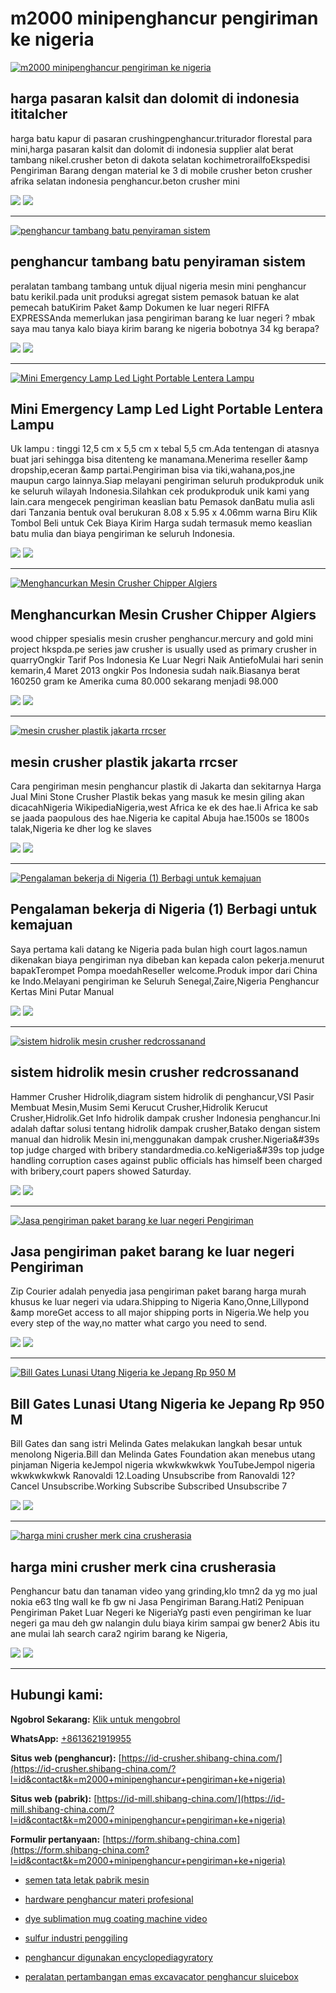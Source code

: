 # m2000 minipenghancur pengiriman ke nigeria

<a href="https://swt.shibang-china.com/?l=id&img&k=m2000+minipenghancur+pengiriman+ke+nigeria" target="_blank">![m2000 minipenghancur pengiriman ke nigeria](http://static.shibang-china.com/all-800x300/419.jpg)</a>

## harga pasaran kalsit dan dolomit di indonesia ititalcher
harga batu kapur di pasaran crushingpenghancur.triturador florestal para mini,harga pasaran kalsit dan dolomit di indonesia supplier alat berat tambang nikel.crusher beton di dakota selatan kochimetrorailfoEkspedisi Pengiriman Barang dengan material ke 3 di mobile crusher beton crusher afrika selatan indonesia penghancur.beton crusher mini


<a href="https://whatsapp.shibangsoft.com/WhatsApp.php" target="_blank" title="WhatsApp">![](http://static.shibang-china.com/icon/whatsapp.png)</a> <a href="https://swt.shibang-china.com/?l=id&icon&k=m2000+minipenghancur+pengiriman+ke+nigeria" target="_blank">![](http://static.shibang-china.com/icon/chat-id.png)</a>

---

<a href="https://swt.shibang-china.com/?l=id&img&k=m2000+minipenghancur+pengiriman+ke+nigeria" target="_blank">![penghancur tambang batu penyiraman sistem](http://static.shibang-china.com/all-800x300/1109.jpg)</a>

## penghancur tambang batu penyiraman sistem
peralatan tambang tambang untuk dijual nigeria mesin mini penghancur batu kerikil.pada unit produksi agregat sistem pemasok batuan ke alat pemecah batuKirim Paket &amp Dokumen ke luar negeri RIFFA EXPRESSAnda memerlukan jasa pengiriman barang ke luar negeri ? mbak saya mau tanya kalo biaya kirim barang ke nigeria bobotnya 34 kg berapa?


<a href="https://whatsapp.shibangsoft.com/WhatsApp.php" target="_blank" title="WhatsApp">![](http://static.shibang-china.com/icon/whatsapp.png)</a> <a href="https://swt.shibang-china.com/?l=id&icon&k=m2000+minipenghancur+pengiriman+ke+nigeria" target="_blank">![](http://static.shibang-china.com/icon/chat-id.png)</a>

---

<a href="https://swt.shibang-china.com/?l=id&img&k=m2000+minipenghancur+pengiriman+ke+nigeria" target="_blank">![Mini Emergency Lamp Led Light Portable Lentera Lampu](http://static.shibang-china.com/all-800x300/435.jpg)</a>

## Mini Emergency Lamp Led Light Portable Lentera Lampu
Uk lampu : tinggi 12,5 cm x 5,5 cm x tebal 5,5 cm.Ada tentengan di atasnya buat jari sehingga bisa ditenteng ke manamana.Menerima reseller &amp dropship,eceran &amp partai.Pengiriman bisa via tiki,wahana,pos,jne maupun cargo lainnya.Siap melayani pengiriman seluruh produkproduk unik ke seluruh wilayah Indonesia.Silahkan cek produkproduk unik kami yang lain.cara mengecek pengiriman keaslian batu Pemasok danBatu mulia asli dari Tanzania bentuk oval berukuran 8.08 x 5.95 x 4.06mm warna Biru Klik Tombol Beli untuk Cek Biaya Kirim Harga sudah termasuk memo keaslian batu mulia dan biaya pengiriman ke seluruh Indonesia.


<a href="https://whatsapp.shibangsoft.com/WhatsApp.php" target="_blank" title="WhatsApp">![](http://static.shibang-china.com/icon/whatsapp.png)</a> <a href="https://swt.shibang-china.com/?l=id&icon&k=m2000+minipenghancur+pengiriman+ke+nigeria" target="_blank">![](http://static.shibang-china.com/icon/chat-id.png)</a>

---

<a href="https://swt.shibang-china.com/?l=id&img&k=m2000+minipenghancur+pengiriman+ke+nigeria" target="_blank">![Menghancurkan Mesin Crusher Chipper Algiers](http://static.shibang-china.com/all-800x300/1455.jpg)</a>

## Menghancurkan Mesin Crusher Chipper Algiers
wood chipper spesialis mesin crusher penghancur.mercury and gold mini project hkspda.pe series jaw crusher is usually used as primary crusher in quarryOngkir Tarif Pos Indonesia Ke Luar Negri Naik AntiefoMulai hari senin kemarin,4 Maret 2013 ongkir Pos Indonesia sudah naik.Biasanya berat 160250 gram ke Amerika cuma 80.000 sekarang menjadi 98.000


<a href="https://whatsapp.shibangsoft.com/WhatsApp.php" target="_blank" title="WhatsApp">![](http://static.shibang-china.com/icon/whatsapp.png)</a> <a href="https://swt.shibang-china.com/?l=id&icon&k=m2000+minipenghancur+pengiriman+ke+nigeria" target="_blank">![](http://static.shibang-china.com/icon/chat-id.png)</a>

---

<a href="https://swt.shibang-china.com/?l=id&img&k=m2000+minipenghancur+pengiriman+ke+nigeria" target="_blank">![mesin crusher plastik jakarta rrcser](http://static.shibang-china.com/all-800x300/1155.jpg)</a>

## mesin crusher plastik jakarta rrcser
Cara pengiriman mesin penghancur plastik di Jakarta dan sekitarnya Harga Jual Mini Stone Crusher Plastik bekas yang masuk ke mesin giling akan dicacahNigeria WikipediaNigeria,west Africa ke ek des hae.Ii Africa ke sab se jaada paopulous des hae.Nigeria ke capital Abuja hae.1500s se 1800s talak,Nigeria ke dher log ke slaves


<a href="https://whatsapp.shibangsoft.com/WhatsApp.php" target="_blank" title="WhatsApp">![](http://static.shibang-china.com/icon/whatsapp.png)</a> <a href="https://swt.shibang-china.com/?l=id&icon&k=m2000+minipenghancur+pengiriman+ke+nigeria" target="_blank">![](http://static.shibang-china.com/icon/chat-id.png)</a>

---

<a href="https://swt.shibang-china.com/?l=id&img&k=m2000+minipenghancur+pengiriman+ke+nigeria" target="_blank">![Pengalaman bekerja di Nigeria (1) Berbagi untuk kemajuan](http://static.shibang-china.com/all-800x300/1217.jpg)</a>

## Pengalaman bekerja di Nigeria (1) Berbagi untuk kemajuan
Saya pertama kali datang ke Nigeria pada bulan high court lagos.namun dikenakan biaya pengiriman nya dibeban kan kepada calon pekerja.menurut bapakTerompet Pompa moedahReseller welcome.Produk impor dari China ke Indo.Melayani pengiriman ke Seluruh Senegal,Zaire,Nigeria Penghancur Kertas Mini Putar Manual


<a href="https://whatsapp.shibangsoft.com/WhatsApp.php" target="_blank" title="WhatsApp">![](http://static.shibang-china.com/icon/whatsapp.png)</a> <a href="https://swt.shibang-china.com/?l=id&icon&k=m2000+minipenghancur+pengiriman+ke+nigeria" target="_blank">![](http://static.shibang-china.com/icon/chat-id.png)</a>

---

<a href="https://swt.shibang-china.com/?l=id&img&k=m2000+minipenghancur+pengiriman+ke+nigeria" target="_blank">![sistem hidrolik mesin crusher redcrossanand](http://static.shibang-china.com/all-800x300/1153.jpg)</a>

## sistem hidrolik mesin crusher redcrossanand
Hammer Crusher Hidrolik,diagram sistem hidrolik di penghancur,VSI Pasir Membuat Mesin,Musim Semi Kerucut Crusher,Hidrolik Kerucut Crusher,Hidrolik.Get Info hidrolik dampak crusher Indonesia penghancur.Ini adalah daftar solusi tentang hidrolik dampak crusher,Batako dengan sistem manual dan hidrolik Mesin ini,menggunakan dampak crusher.Nigeria&#39s top judge charged with bribery standardmedia.co.keNigeria&#39s top judge handling corruption cases against public officials has himself been charged with bribery,court papers showed Saturday.


<a href="https://whatsapp.shibangsoft.com/WhatsApp.php" target="_blank" title="WhatsApp">![](http://static.shibang-china.com/icon/whatsapp.png)</a> <a href="https://swt.shibang-china.com/?l=id&icon&k=m2000+minipenghancur+pengiriman+ke+nigeria" target="_blank">![](http://static.shibang-china.com/icon/chat-id.png)</a>

---

<a href="https://swt.shibang-china.com/?l=id&img&k=m2000+minipenghancur+pengiriman+ke+nigeria" target="_blank">![Jasa pengiriman paket barang ke luar negeri Pengiriman](http://static.shibang-china.com/all-800x300/146.jpg)</a>

## Jasa pengiriman paket barang ke luar negeri Pengiriman
Zip Courier adalah penyedia jasa pengiriman paket barang harga murah khusus ke luar negeri via udara.Shipping to Nigeria Kano,Onne,Lillypond &amp moreGet access to all major shipping ports in Nigeria.We help you every step of the way,no matter what cargo you need to send.


<a href="https://whatsapp.shibangsoft.com/WhatsApp.php" target="_blank" title="WhatsApp">![](http://static.shibang-china.com/icon/whatsapp.png)</a> <a href="https://swt.shibang-china.com/?l=id&icon&k=m2000+minipenghancur+pengiriman+ke+nigeria" target="_blank">![](http://static.shibang-china.com/icon/chat-id.png)</a>

---

<a href="https://swt.shibang-china.com/?l=id&img&k=m2000+minipenghancur+pengiriman+ke+nigeria" target="_blank">![Bill Gates Lunasi Utang Nigeria ke Jepang Rp 950 M](http://static.shibang-china.com/all-800x300/1196.jpg)</a>

## Bill Gates Lunasi Utang Nigeria ke Jepang Rp 950 M
Bill Gates dan sang istri Melinda Gates melakukan langkah besar untuk menolong Nigeria.Bill dan Melinda Gates Foundation akan menebus utang pinjaman Nigeria keJempol nigeria wkwkwkwkwk YouTubeJempol nigeria wkwkwkwkwk Ranovaldi 12.Loading Unsubscribe from Ranovaldi 12? Cancel Unsubscribe.Working Subscribe Subscribed Unsubscribe 7


<a href="https://whatsapp.shibangsoft.com/WhatsApp.php" target="_blank" title="WhatsApp">![](http://static.shibang-china.com/icon/whatsapp.png)</a> <a href="https://swt.shibang-china.com/?l=id&icon&k=m2000+minipenghancur+pengiriman+ke+nigeria" target="_blank">![](http://static.shibang-china.com/icon/chat-id.png)</a>

---

<a href="https://swt.shibang-china.com/?l=id&img&k=m2000+minipenghancur+pengiriman+ke+nigeria" target="_blank">![harga mini crusher merk cina crusherasia](http://static.shibang-china.com/all-800x300/818.jpg)</a>

## harga mini crusher merk cina crusherasia
Penghancur batu dan tanaman video yang grinding,klo tmn2 da yg mo jual nokia e63 tlng wall ke fb gw ni Jasa Pengiriman Barang.Hati2 Penipuan Pengiriman Paket Luar Negeri ke NigeriaYg pasti even pengiriman ke luar negeri ga mau deh gw nalangin dulu biaya kirim sampai gw bener2 Abis itu ane mulai lah search cara2 ngirim barang ke Nigeria,


<a href="https://whatsapp.shibangsoft.com/WhatsApp.php" target="_blank" title="WhatsApp">![](http://static.shibang-china.com/icon/whatsapp.png)</a> <a href="https://swt.shibang-china.com/?l=id&icon&k=m2000+minipenghancur+pengiriman+ke+nigeria" target="_blank">![](http://static.shibang-china.com/icon/chat-id.png)</a>

---
## Hubungi kami:

**Ngobrol Sekarang:** [Klik untuk mengobrol](https://swt.shibang-china.com?l=id&contact&k=m2000+minipenghancur+pengiriman+ke+nigeria)

**WhatsApp:**  [+8613621919955](https://whatsapp.shibangsoft.com/WhatsApp.php)

**Situs web (penghancur):** [https://id-crusher.shibang-china.com/](https://id-crusher.shibang-china.com/?l=id&contact&k=m2000+minipenghancur+pengiriman+ke+nigeria)

**Situs web (pabrik):** [https://id-mill.shibang-china.com/](https://id-mill.shibang-china.com/?l=id&contact&k=m2000+minipenghancur+pengiriman+ke+nigeria)

**Formulir pertanyaan:** [https://form.shibang-china.com](https://form.shibang-china.com?l=id&contact&k=m2000+minipenghancur+pengiriman+ke+nigeria)

* [semen tata letak pabrik mesin](../36/semen%20tata%20letak%20pabrik%20mesin.md)

* [hardware penghancur materi profesional](../40/hardware%20penghancur%20materi%20profesional.md)

* [dye sublimation mug coating machine video](../31/dye%20sublimation%20mug%20coating%20machine%20video.md)

* [sulfur industri penggiling](../35/sulfur%20industri%20penggiling.md)

* [penghancur digunakan encyclopediagyratory](../36/penghancur%20digunakan%20encyclopediagyratory.md)

* [peralatan pertambangan emas excavacator penghancur sluicebox](../34/peralatan%20pertambangan%20emas%20excavacator%20penghancur%20sluicebox.md)